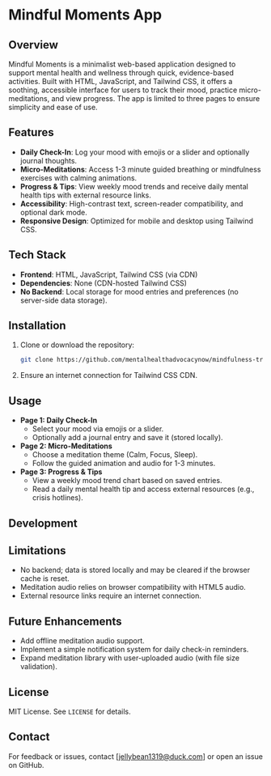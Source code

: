 # Mindful Moments App

## Overview
Mindful Moments is a minimalist web-based application designed to support mental health and wellness through quick, evidence-based activities. Built with HTML, JavaScript, and Tailwind CSS, it offers a soothing, accessible interface for users to track their mood, practice micro-meditations, and view progress. The app is limited to three pages to ensure simplicity and ease of use.

## Features
- **Daily Check-In**: Log your mood with emojis or a slider and optionally journal thoughts.
- **Micro-Meditations**: Access 1-3 minute guided breathing or mindfulness exercises with calming animations.
- **Progress & Tips**: View weekly mood trends and receive daily mental health tips with external resource links.
- **Accessibility**: High-contrast text, screen-reader compatibility, and optional dark mode.
- **Responsive Design**: Optimized for mobile and desktop using Tailwind CSS.

## Tech Stack
- **Frontend**: HTML, JavaScript, Tailwind CSS (via CDN)
- **Dependencies**: None (CDN-hosted Tailwind CSS)
- **No Backend**: Local storage for mood entries and preferences (no server-side data storage).

## Installation
1. Clone or download the repository:
   ```bash
   git clone https://github.com/mentalhealthadvocacynow/mindfulness-tracker.git
   ```
2. Ensure an internet connection for Tailwind CSS CDN.

## Usage
- **Page 1: Daily Check-In**
  - Select your mood via emojis or a slider.
  - Optionally add a journal entry and save it (stored locally).
- **Page 2: Micro-Meditations**
  - Choose a meditation theme (Calm, Focus, Sleep).
  - Follow the guided animation and audio for 1-3 minutes.
- **Page 3: Progress & Tips**
  - View a weekly mood trend chart based on saved entries.
  - Read a daily mental health tip and access external resources (e.g., crisis hotlines).

## Development

## Limitations
- No backend; data is stored locally and may be cleared if the browser cache is reset.
- Meditation audio relies on browser compatibility with HTML5 audio.
- External resource links require an internet connection.

## Future Enhancements
- Add offline meditation audio support.
- Implement a simple notification system for daily check-in reminders.
- Expand meditation library with user-uploaded audio (with file size validation).

## License
MIT License. See `LICENSE` for details.

## Contact
For feedback or issues, contact [jellybean1319@duck.com] or open an issue on GitHub.